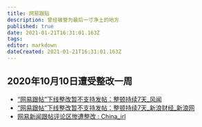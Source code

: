 ```yaml
---
title: 网易跟贴
description: 曾经被誉为最后一寸净土的地方
published: true
date: 2021-01-21T16:31:01.163Z
tags:
editor: markdown
dateCreated: 2021-01-21T16:31:01.163Z
---
```


## 2020年10月10日遭受整改一周

+ [“网易跟帖”下线整改暂不支持发帖：整顿持续7天_风闻](https://archive.is/ZRTwV "https://user.guancha.cn/main/content?id=392436&comments-container")
+ [“网易跟帖”下线整改暂不支持发帖：整顿持续7天_新浪财经_新浪网](https://web.archive.org/web/20210121154731/https://finance.sina.com.cn/chanjing/gsnews/2020-10-10/doc-iivhuipp8855427.shtml)
+ [网易新闻跟帖评论区惨遭整改 : China_irl](https://web.archive.org/web/20210121155821/https://old.reddit.com/r/China_irl/comments/j8e26r/网易新闻跟帖评论区惨遭整改/)

<!--
[中国网信办约谈网易　网民忧言论不自由 - BBC News 中文](https://web.archive.org/web/20201119142655/https://www.bbc.com/zhongwen/simp/science/2015/02/150203_china_internet_netease)
-->
